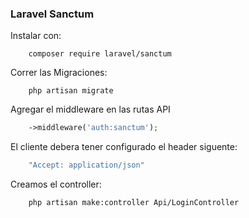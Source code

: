 ### Laravel Sanctum

Instalar con:

```console
    composer require laravel/sanctum
```

Correr las Migraciones:

```console
    php artisan migrate
```

Agregar el middleware en las rutas API

```php
    ->middleware('auth:sanctum');
```

El cliente debera tener configurado el header siguente:

```php
    "Accept: application/json"
```

Creamos el controller:

```console
    php artisan make:controller Api/LoginController
```